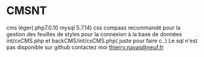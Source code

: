 # CMSNT
cms léger( php7.0.10 mysql 5.7.14) css compass recommandé pour la gestion des feuilles de styles
pour la connexion à la base de données int/cxCMS.php et backCMS/int/cxCMS.php( juste pour faire c..)
Le sql n'est pas disponible sur  github
contactez moi thierry.navas@neuf.fr
